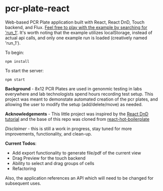 # pcr-plate-react

Web-based PCR Plate application built with React, React DnD, Touch backend, and Flux. [Feel free to play with the example by searching for 'run_1'](http://john-ziegler.github.io/pcr-plate-react/). It's worth noting that the example utilizes localStorage, instead of actual api calls, and only one example run is loaded (creatively named 'run_1').

To begin:

`npm install`

To start the server:

`npm start`


**Background** - 8x12 PCR Plates are used in genonmic testing in labs everywhere and lab technologists spend hours recording test setup. This project was meant to demonstate automated creation of the pcr plates, and allowing the user to modify the setup (add/delete/move) as needed. 

**Acknowledgements** - This little project was inspired by the [React DnD tutorial](http://gaearon.github.io/react-dnd/docs-tutorial.html) and the base of this repo was cloned from [react-hot-boilerplate](https://github.com/gaearon/react-hot-boilerplate)  




*Disclaimer* - this is still a work in progress, stay tuned for more improvements, functionality, and clean-up. 

**Current Todos**:
* Add export functionality to generate file/pdf of the current view
* Drag Preview for the touch backend
* Ability to select and drag groups of cells
* Refactoring 

Also, the application references an API which will need to be changed for subsequent uses. 
